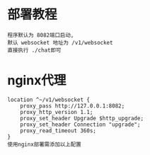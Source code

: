 #   部署教程
    程序默认为 8082端口启动,
    默认 websocket 地址为 /v1/websocket
    直接执行 ./chat即可

#   nginx代理
    location ^~/v1/websocket {
        proxy_pass http://127.0.0.1:8082;
        proxy_http_version 1.1;
        proxy_set_header Upgrade $http_upgrade;
        proxy_set_header Connection "upgrade";
        proxy_read_timeout 360s;
    }
    使用nginx部署需添加以上配置